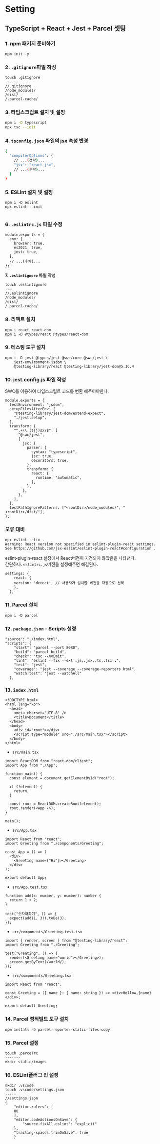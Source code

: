 # Setting

## TypeScript + React + Jest + Parcel 셋팅

### 1. npm 패키지 준비하기

```tsx
npm init -y
```

### 2. `.gitignore`파일 작성

```tsx
touch .gitignore
------
//.gitignore
/node_modules/
/dist/
/.parcel-cache/
```

### 3. 타입스크립트 설치 및 설정

```bash
npm i -D typescript
npx tsc --init
```

### 4. `tsconfig.json` 파일의 jsx 속성 변경

```bash
{
  "compilerOptions": {
    // ...(전략)...
    "jsx": "react-jsx",
    // ...(후략)...
  }
}
```

### 5. ESLint 설치 및 설정

```tsx
npm i -D eslint
npx eslint --init
```

<figure><img src="../dev/1/setting.png" alt=""><figcaption></figcaption></figure>

### 6. `.eslintrc.js` 파일 수정

```tsx
module.exports = {
  env: {
    browser: true,
    es2021: true,
    jest: true,
  },
  // ...(후략)...
};
```

**7. `.eslintignore` 파일 작성**

```tsx
touch .eslintignore
---
//.eslintignore
/node_modules/
/dist/
/.parcel-cache/
```

### 8. 리액트 설치

```tsx
npm i react react-dom
npm i -D @types/react @types/react-dom
```

### 9. 테스팅 도구 설치

```tsx
npm i -D jest @types/jest @swc/core @swc/jest \
    jest-environment-jsdom \
    @testing-library/react @testing-library/jest-dom@5.16.4
```

### 10. jest.config.js 파일 작성

SWC를 이용하여 타입스크립트 코드를 변환 해주어야한다.

```tsx
module.exports = {
  testEnvironment: "jsdom",
  setupFilesAfterEnv: [
    "@testing-library/jest-dom/extend-expect",
    "./jest.setup",
  ],
  transform: {
    "^.+\\.(t|j)sx?$": [
      "@swc/jest",
      {
        jsc: {
          parser: {
            syntax: "typescript",
            jsx: true,
            decorators: true,
          },
          transform: {
            react: {
              runtime: "automatic",
            },
          },
        },
      },
    ],
  },
  testPathIgnorePatterns: ["<rootDir>/node_modules/", "<rootDir>/dist/"],
};
```

### 오류 대비

```tsx
npx eslint --fix .
Warning: React version not specified in eslint-plugin-react settings.
See https://github.com/jsx-eslint/eslint-plugin-react#configuration .
```

eslint-plugin-react 설정에서 React버전이 지정되지 않았음을 나타낸다. \
간단하다. `eslintrc.js`버전을 설정해주면 해결된다.

```tsx
settings: {
    react: {
    version: 'detect', // 사용자가 설치한 버전을 자동으로 선택
    },
  },
```

### 11. Parcel 설치

```tsx
npm i -D parcel
```

### 12. `package.json` - Scripts 설정

```tsx
"source": "./index.html",
"scripts": {
    "start": "parcel --port 8080",
    "build": "parcel build",
    "check": "tsc --noEmit",
    "lint": "eslint --fix --ext .js,.jsx,.ts,.tsx .",
    "test": "jest",
    "coverage": "jest --coverage --coverage-reporters html",
    "watch:test": "jest --watchAll"
  },
```

### 13. `index.html`

```tsx
<!DOCTYPE html>
<html lang="ko">
  <head>
    <meta charset="UTF-8" />
    <title>Document</title>
  </head>
  <body>
    <div id="root"></div>
    <script type="module" src="./src/main.tsx"></script>
  </body>
</html>
```

- `src/main.tsx`

```tsx
import ReactDOM from "react-dom/client";
import App from "./App";

function main() {
  const element = document.getElementById("root");

  if (!element) {
    return;
  }

  const root = ReactDOM.createRoot(element);
  root.render(<App />);
}

main();
```

- `src/App.tsx`

```tsx
import React from "react";
import Greeting from "./components/Greeting";

const App = () => (
  <div>
    <Greeting name={"Hi"}></Greeting>
  </div>
);

export default App;
```

- `src/App.test.tsx`

```tsx
function add(x: number, y: number): number {
  return 1 + 2;
}

test("숫자더하기", () => {
  expect(add(1, 3)).toBe(3);
});
```

- `src/components/Greeting.test.tsx`

```tsx
import { render, screen } from "@testing-library/react";
import Greeting from "./Greeting";

test("Greeting", () => {
  render(<Greeting name="world"></Greeting>);
  screen.getByText(/world/);
});
```

- `src/components/Greeting.tsx`

```tsx
import React from "react";

const Greeting = ({ name }: { name: string }) => <div>Hellow,{name}</div>;

export default Greeting;
```

### 14. Parcel 정적빌드 도구 설치

```tsx
npm install -D parcel-reporter-static-files-copy
```

### 15. Parcel 설정

```tsx
touch .parcelrc
-------
mkdir static/images
```

### 16. ESLint플러그 인 설정

```tsx
mkdir .vscode
touch .vscode/settings.json
-----
//settings.json
{
    "editor.rulers": [
    80
    ],
    "editor.codeActionsOnSave": {
        "source.fixAll.eslint": "explicit"
    },
    "trailing-spaces.trimOnSave": true
    }
```
